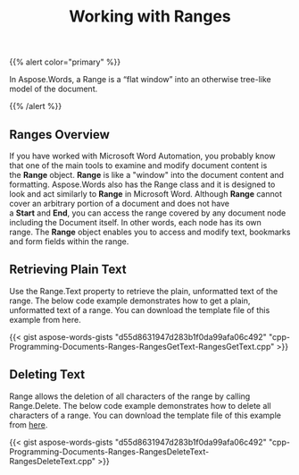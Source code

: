 ﻿---
title: Working with Ranges
type: docs
weight: 32
url: /cpp/working-with-ranges/
---

{{% alert color="primary" %}} 

In Aspose.Words, a Range is a “flat window” into an otherwise tree-like model of the document.

{{% /alert %}} 

## Ranges Overview

If you have worked with Microsoft Word Automation, you probably know that one of the main tools to examine and modify document content is the **Range** object. **Range** is like a "window" into the document content and formatting. Aspose.Words also has the Range class and it is designed to look and act similarly to **Range** in Microsoft Word. Although **Range** cannot cover an arbitrary portion of a document and does not have a **Start** and **End**, you can access the range covered by any document node including the Document itself. In other words, each node has its own range. The **Range** object enables you to access and modify text, bookmarks and form fields within the range.

## Retrieving Plain Text

Use the Range.Text property to retrieve the plain, unformatted text of the range. The below code example demonstrates how to get a plain, unformatted text of a range. You can download the template file of this example from here.

{{< gist aspose-words-gists "d55d8631947d283b1f0da99afa06c492" "cpp-Programming-Documents-Ranges-RangesGetText-RangesGetText.cpp" >}}

## Deleting Text

Range allows the deletion of all characters of the range by calling Range.Delete. The below code example demonstrates how to delete all characters of a range. You can download the template file of this example from [here](https://github.com/aspose-words/Aspose.Words-for-C/blob/master/Data/Programming-Documents/Ranges/Document.doc).

{{< gist aspose-words-gists "d55d8631947d283b1f0da99afa06c492" "cpp-Programming-Documents-Ranges-RangesDeleteText-RangesDeleteText.cpp" >}}
